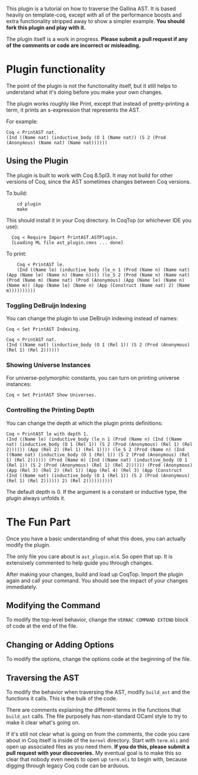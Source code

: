 This plugin is a tutorial on how to traverse the Gallina AST. It is based heavily on template-coq, except with all of the performance boosts and extra functionality
stripped away to show a simpler example. __You should fork this plugin and play with it.__

The plugin itself is a work in progress. __Please submit a pull request if any of the comments
or code are incorrect or misleading.__

# Plugin functionality

The point of the plugin is not the functionality itself, but it still helps
to understand what it's doing before you make your own changes.

The plugin works roughly like Print, except that instead of pretty-printing a term,
it prints an s-expression that represents the AST.

For example:

    Coq < PrintAST nat.
    (Ind ((Name nat) (inductive_body (O 1 (Name nat)) (S 2 (Prod (Anonymous) (Name nat) (Name nat))))))

## Using the Plugin

The plugin is built to work with Coq 8.5pl3. It may not build for other versions of Coq, since the
AST sometimes changes between Coq versions.

To build:

        cd plugin
        make

This should install it in your Coq directory. In CoqTop (or whichever IDE you use):

      Coq < Require Import PrintAST.ASTPlugin.
      [Loading ML file ast_plugin.cmxs ... done]

To print:

        Coq < PrintAST le.
        (Ind ((Name le) (inductive_body (le_n 1 (Prod (Name n) (Name nat) (App (Name le) (Name n) (Name n)))) (le_S 2 (Prod (Name n) (Name nat) (Prod (Name m) (Name nat) (Prod (Anonymous) (App (Name le) (Name n) (Name m)) (App (Name le) (Name n) (App (Construct (Name nat) 2) (Name m))))))))))

### Toggling DeBruijn Indexing

You can change the plugin to use DeBruijn indexing instead of names:

    Coq < Set PrintAST Indexing.
    
    Coq < PrintAST nat.
    (Ind ((Name nat) (inductive_body (O 1 (Rel 1)) (S 2 (Prod (Anonymous) (Rel 1) (Rel 2))))))

### Showing Universe Instances

For universe-polymorphic constants, you can turn on printing universe instances:

    Coq < Set PrintAST Show Universes.

### Controlling the Printing Depth

You can change the depth at which the plugin prints definitions:

    Coq < PrintAST le with depth 1.
    (Ind ((Name le) (inductive_body (le_n 1 (Prod (Name n) (Ind ((Name nat) (inductive_body (O 1 (Rel 1)) (S 2 (Prod (Anonymous) (Rel 1) (Rel 2)))))) (App (Rel 2) (Rel 1) (Rel 1)))) (le_S 2 (Prod (Name n) (Ind ((Name nat) (inductive_body (O 1 (Rel 1)) (S 2 (Prod (Anonymous) (Rel 1) (Rel 2)))))) (Prod (Name m) (Ind ((Name nat) (inductive_body (O 1 (Rel 1)) (S 2 (Prod (Anonymous) (Rel 1) (Rel 2)))))) (Prod (Anonymous) (App (Rel 3) (Rel 2) (Rel 1)) (App (Rel 4) (Rel 3) (App (Construct (Ind ((Name nat) (inductive_body (O 1 (Rel 1)) (S 2 (Prod (Anonymous) (Rel 1) (Rel 2)))))) 2) (Rel 2))))))))))

The default depth is 0. If the argument is a constant or inductive type, the plugin always unfolds it.

# The Fun Part

Once you have a basic understanding of what this does, you can actually modify the plugin.

The only file you care about is `ast_plugin.ml4`. So open that up. It is extensively commented
to help guide you through changes.

After making your changes, build and load up CoqTop. Import the plugin again and call your command.
You should see the impact of your changes immediately.

## Modifying the Command

To modify the top-level behavior, change the `VERNAC COMMAND EXTEND` block of code at the end of the file.

## Changing or Adding Options

To modify the options, change the options code at the beginning of the file.

## Traversing the AST

To modify the behavior when traversing the AST, modify `build_ast` and the functions it calls.
This is the bulk of the code.

There are comments explaining the different terms in the functions that `build_ast` calls.
The file purposely has non-standard OCaml style to try to make it clear what's going on.

If it's still not clear what is going on from the comments, the code you care about in Coq itself is inside of
the `kernel` directory. Start with `term.mli` and open up associated files as you need them.
**If you do this, please submit a pull request with your discoveries.** My eventual goal is to make this
so clear that nobody even needs to open up `term.mli` to begin with, because digging through
legacy Coq code can be arduous.
